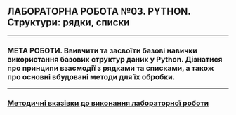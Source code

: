 ## **ЛАБОРАТОРНА РОБОТА №03. PYTHON. Структури: рядки, списки**
---
### **МЕТА РОБОТИ**.  Ввивчити та засвоїти базові навички використання базових структур даних у Python. Дізнатися про принципи взаємодії з рядками та списками, а також про основні вбудовані методи для їх обробки.
---
### [**Методичні вказівки до виконання лабораторної роботи**](/Lab_Works/Lab_02/MPT_Lab_03_Python_м1.pdf)
